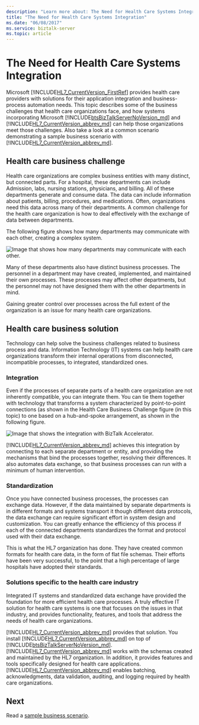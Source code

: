 ```yaml
---
description: "Learn more about: The Need for Health Care Systems Integration"
title: "The Need for Health Care Systems Integration"
ms.date: "06/08/2017"
ms.service: biztalk-server
ms.topic: article
---
```

# The Need for Health Care Systems Integration
Microsoft [!INCLUDE[HL7_CurrentVersion_FirstRef](../../includes/hl7-currentversion-firstref-md.md)] provides health care providers with solutions for their application integration and business-process automation needs. This topic describes some of the business challenges that health care organizations face, and how systems incorporating Microsoft [!INCLUDE[btsBizTalkServerNoVersion_md](../../includes/btsbiztalkservernoversion-md.md)] and [!INCLUDE[HL7_CurrentVersion_abbrev_md](../../includes/hl7-currentversion-abbrev-md.md)] can help those organizations meet those challenges. Also take a look at a common scenario demonstrating a sample business scenario with [!INCLUDE[HL7_CurrentVersion_abbrev_md](../../includes/hl7-currentversion-abbrev-md.md)].  
  
## Health care business challenge

Health care organizations are complex business entities with many distinct, but connected parts. For a hospital, these departments can include Admission, labs, nursing stations, physicians, and billing. All of these departments generate and consume data. The data can include information about patients, billing, procedures, and medications. Often, organizations need this data across many of their departments. A common challenge for the health care organization is how to deal effectively with the exchange of data between departments.  
  
 The following figure shows how many departments may communicate with each other, creating a complex system.  
  
 ![Image that shows how many departments may communicate with each other.](../../adapters-and-accelerators/accelerator-hl7/media/hl7-no-btahl7.gif "hl7_no_btahl7")  
  
 Many of these departments also have distinct business processes. The personnel in a department may have created, implemented, and maintained their own processes. These processes may affect other departments, but the personnel may not have designed them with the other departments in mind.  
  
 Gaining greater control over processes across the full extent of the organization is an issue for many health care organizations.  
  
## Health care business solution

Technology can help solve the business challenges related to business process and data. Information Technology (IT) systems can help health care organizations transform their internal operations from disconnected, incompatible processes, to integrated, standardized ones.  
  
### Integration  
 Even if the processes of separate parts of a health care organization are not inherently compatible, you can integrate them. You can tie them together with technology that transforms a system characterized by point-to-point connections (as shown in the Health Care Business Challenge figure (in this topic) to one based on a hub-and-spoke arrangement, as shown in the following figure.  
  
 ![Image that shows the integration with BizTalk Accelerator.](../../adapters-and-accelerators/accelerator-hl7/media/hl7-yes-btahl7.gif "hl7_yes_btahl7")  
  
[!INCLUDE[HL7_CurrentVersion_abbrev_md](../../includes/hl7-currentversion-abbrev-md.md)] achieves this integration by connecting to each separate department or entity, and providing the mechanisms that bind the processes together, resolving their differences. It also automates data exchange, so that business processes can run with a minimum of human intervention.  
  
### Standardization  
 Once you have connected business processes, the processes can exchange data. However, if the data maintained by separate departments is in different formats and systems transport it though different data protocols, the data exchange can require significant effort in system design and customization. You can greatly enhance the efficiency of this process if each of the connected departments standardizes the format and protocol used with their data exchange.  
  
 This is what the HL7 organization has done. They have created common formats for health care data, in the form of flat file schemas. Their efforts have been very successful, to the point that a high percentage of large hospitals have adopted their standards.  
  
### Solutions specific to the health care industry  
 Integrated IT systems and standardized data exchange have provided the foundation for more efficient health care processes. A truly effective IT solution for health care systems is one that focuses on the issues in that industry, and provides functionality, features, and tools that address the needs of health care organizations.  
  
[!INCLUDE[HL7_CurrentVersion_abbrev_md](../../includes/hl7-currentversion-abbrev-md.md)] provides that solution. You install [!INCLUDE[HL7_CurrentVersion_abbrev_md](../../includes/hl7-currentversion-abbrev-md.md)] on top of [!INCLUDE[btsBizTalkServerNoVersion_md](../../includes/btsbiztalkservernoversion-md.md)]. [!INCLUDE[HL7_CurrentVersion_abbrev_md](../../includes/hl7-currentversion-abbrev-md.md)] works with the schemas created and maintained by the HL7 organization. In addition, it provides features and tools specifically designed for health care applications. [!INCLUDE[HL7_CurrentVersion_abbrev_md](../../includes/hl7-currentversion-abbrev-md.md)] enables batching, acknowledgments, data validation, auditing, and logging required by health care organizations.  
  
## Next
Read a [sample business scenario](../../adapters-and-accelerators/accelerator-hl7/sample-business-scenario.md).
